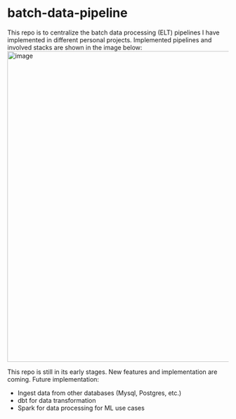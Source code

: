 # batch-data-pipeline
This repo is to centralize the batch data processing (ELT) pipelines I have implemented in different personal projects.
Implemented pipelines and involved stacks are shown in the image below:
<img width="706" alt="image" src="https://github.com/phamthiminhtu/batch-data-pipeline/assets/56192840/f0030463-19cc-4e7f-8a90-9fcebc2935da">

This repo is still in its early stages. New features and implementation are coming.
Future implementation:
- Ingest data from other databases (Mysql, Postgres, etc.)
- dbt for data transformation
- Spark for data processing for ML  use cases
